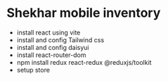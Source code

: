 # Shekhar mobile inventory

- install react using vite
- install and config Tailwind css
- install and config daisyui
- install react-router-dom
- npm install redux react-redux @reduxjs/toolkit
- setup store